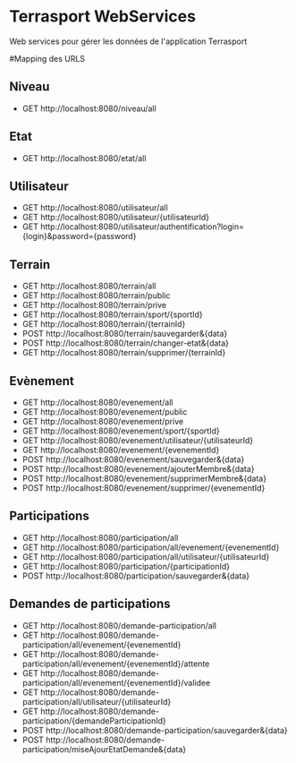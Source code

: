 # Terrasport WebServices

Web services pour gérer les données de l'application Terrasport

#Mapping des URLS 


## Niveau
* GET http://localhost:8080/niveau/all


## Etat
* GET http://localhost:8080/etat/all


## Utilisateur
* GET http://localhost:8080/utilisateur/all
* GET http://localhost:8080/utilisateur/{utilisateurId}
* GET http://localhost:8080/utilisateur/authentification?login={login}&password={password}


## Terrain
* GET http://localhost:8080/terrain/all
* GET http://localhost:8080/terrain/public
* GET http://localhost:8080/terrain/prive
* GET http://localhost:8080/terrain/sport/{sportId}
* GET http://localhost:8080/terrain/{terrainId}
* POST http://localhost:8080/terrain/sauvegarder&{data}
* POST http://localhost:8080/terrain/changer-etat&{data}
* GET http://localhost:8080/terrain/supprimer/{terrainId}


## Evènement
* GET http://localhost:8080/evenement/all
* GET http://localhost:8080/evenement/public
* GET http://localhost:8080/evenement/prive
* GET http://localhost:8080/evenement/sport/{sportId}
* GET http://localhost:8080/evenement/utilisateur/{utilisateurId}
* GET http://localhost:8080/evenement/{evenementId}
* POST http://localhost:8080/evenement/sauvegarder&{data}
* POST http://localhost:8080/evenement/ajouterMembre&{data}
* POST http://localhost:8080/evenement/supprimerMembre&{data}
* POST http://localhost:8080/evenement/supprimer/{evenementId}


## Participations
* GET http://localhost:8080/participation/all
* GET http://localhost:8080/participation/all/evenement/{evenementId}
* GET http://localhost:8080/participation/all/utilisateur/{utilisateurId}
* GET http://localhost:8080/participation/{participationId}
* POST http://localhost:8080/participation/sauvegarder&{data}


## Demandes de participations
* GET http://localhost:8080/demande-participation/all
* GET http://localhost:8080/demande-participation/all/evenement/{evenementId}
* GET http://localhost:8080/demande-participation/all/evenement/{evenementId}/attente
* GET http://localhost:8080/demande-participation/all/evenement/{evenementId}/validee
* GET http://localhost:8080/demande-participation/all/utilisateur/{utilisateurId}
* GET http://localhost:8080/demande-participation/{demandeParticipationId}
* POST http://localhost:8080/demande-participation/sauvegarder&{data}
* POST http://localhost:8080/demande-participation/miseAjourEtatDemande&{data}


